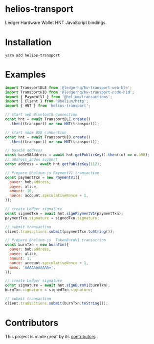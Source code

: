 # helios-transport
Ledger Hardware Wallet HNT JavaScript bindings.

# Installation
`yarn add helios-transport`

# Examples
```javascript
import TransportBLE from '@ledgerhq/hw-transport-web-ble';
import TransportHID from '@ledgerhq/hw-transport-node-hid';
import { PaymentV1 } from '@helium/transactions';
import { Client } from '@helium/http';
import { HNT } from 'helios-transport';

// start web Bluetooth connection
const hnt = await TransportBLE.create()
  .then((transport) => new HNT(transport));

// start node USB connection
const hnt = await TransportHID.create()
  .then((transport) => new HNT(transport));
```
```javascript
// base58 address
const base58Address = await hnt.getPublicKey().then((o) => o.b58);
// address_index support
const address = await hnt.getPublicKey(112);

```
```javascript
// Prepare @helium-js PaymentV1 transaction
const paymentTxn = new PaymentV1({
  payer: bob.address,
  payee: alice,
  amount: 10,
  nonce: account.speculativeNonce + 1,
});

// create Ledger signature
const signedTxn = await hnt.signPaymentV1(paymentTxn);
paymentTxn.signature = signedTxn.signature;

// submit transaction
client.transactions.submit(paymentTxn.toString());
```
```javascript
// Prepare @helium-js  TokenBurnV1 transaction
const burnTxn = new burnTxn({
  payer: bob.address,
  payee: alice,
  amount: 1,
  nonce: account.speculativeNonce + 1,
  memo: 'AAAAAAAAAAA=',
});

// create Ledger signature
const signature = await hnt.signBurnV1(burnTxn);
burnTxn.signature = signedTxn.signature;

// submit transaction
client.transactions.submit(burnTxn.toString());

```
# Contributors
This project is made great by its [contributors](https://github.com/vulet/helios-transport/graphs/contributors).
